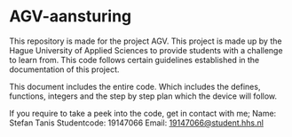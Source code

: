 # AGV-aansturing

This repository is made for the project AGV. This project is made up by the Hague University of Applied Sciences to provide students with a challenge to learn from. This code follows certain guidelines established in the documentation of this project. 

This document includes the entire code. Which includes the defines, functions, integers and the step by step plan which the device will follow.

If you require to take a peek into the code, get in contact with me;
Name: Stefan Tanis
Studentcode: 19147066
Email: 19147066@student.hhs.nl
